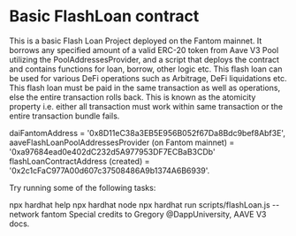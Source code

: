 # Basic FlashLoan contract

This is a basic Flash Loan Project deployed on the Fantom mainnet. It borrows any specified amount of a valid ERC-20 token from Aave V3 Pool utilizing the PoolAddressesProvider, and a script that deploys the contract and contains functions for loan, borrow, other logic etc. This flash loan can be used for various DeFi operations such as Arbitrage, DeFi liquidations etc. This flash loan must be paid in the same transaction as well as operations, else the entire transaction rolls back. This is known as the atomicity property i.e. either all transaction must work within same transaction or the entire transaction bundle fails.

daiFantomAddress = '0x8D11eC38a3EB5E956B052f67Da8Bdc9bef8Abf3E',  aaveFlashLoanPoolAddressesProvider (on Fantom mainnet) = '0xa97684ead0e402dC232d5A977953DF7ECBaB3CDb' flashLoanContractAddress (created) = '0x2c1cFaC977A00d607c37508486A9b1374A6B6939'.

Try running some of the following tasks:

npx hardhat help
npx hardhat node
npx hardhat run scripts/flashLoan.js --network fantom
Special credits to Gregory @DappUniversity, AAVE V3 docs.
